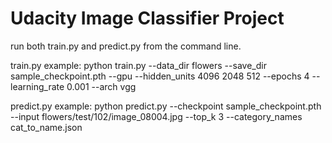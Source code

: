# Udacity Image Classifier Project
run both train.py and predict.py from the command line.

train.py example:
python train.py --data_dir flowers --save_dir sample_checkpoint.pth --gpu --hidden_units 4096 2048 512 --epochs 4 --learning_rate 0.001 --arch vgg

predict.py example:
python predict.py --checkpoint sample_checkpoint.pth --input flowers/test/102/image_08004.jpg --top_k 3 --category_names cat_to_name.json
